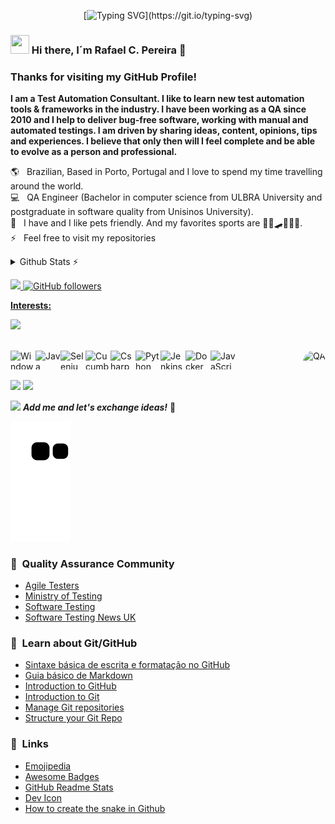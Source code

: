
<div align="center" >
 
[![Typing SVG](https://readme-typing-svg.herokuapp.com?font=Silkscreen&pause=1000&color=310DF7&background=FFEF2C00&width=435&lines=Hello+world%2C+I+am+a+QA+Engineer.)](https://git.io/typing-svg)
 
 </div>


### <img src="https://media.giphy.com/media/hvRJCLFzcasrR4ia7z/giphy.gif" width="30px" height="30px"> Hi there, I´m Rafael C. Pereira 👨
### Thanks for visiting my GitHub Profile!

**I am a Test Automation Consultant. I like to learn new test automation tools & frameworks in the industry. I have been working as a QA since 2010 and I help to deliver bug-free software, working with manual and automated testings. I am driven by sharing ideas, content, opinions, tips and experiences. I believe that only then will I feel complete and be able to evolve as a person and professional.**

🌎 &nbsp; Brazilian, Based in Porto, Portugal and I love to spend my time travelling around the world. <br>
💻 &nbsp; QA Engineer (Bachelor in computer science from ULBRA University and postgraduate in software quality from Unisinos University). <br>
🐶 &nbsp; I have and I like pets friendly. And my favorites sports are 🏊‍♂️🛹🏄‍♂️🥋. <br>
⚡ &nbsp; Feel free to visit my repositories

<details>
  <summary>Github Stats ⚡</summary>
 <div align="left">
  <a href="https://github.com/rcardosopereira">
  <img height="180em" src="https://github-readme-stats.vercel.app/api?username=rcardosopereira&theme=blueberry&include_all_commits=true&count_private=true"/>
  <img height="180em" src="https://github-readme-stats.vercel.app/api/top-langs/?username=rcardosopereira&theme=blueberry&layout=compact&langs_count=7"/>
</div>
</details>

![](https://komarev.com/ghpvc/?username=rcardosopereira&color=green) ![GitHub followers](https://img.shields.io/github/followers/rcardosopereira?style=social) 
 
 **Interests:**
<p align="left">
  <a href="https://skillicons.dev">
    <img src="https://skillicons.dev/icons?i=idea,java,cs,py,js,selenium,gherkin,maven,docker,jenkins,github,raspberrypi,stackoverflow" />
  </a>
</p>


</div>
<div style="display: inline_block"><br>
<img align="right" alt="QA" height="150" style="border-radius:50px;" src="https://static.javatpoint.com/tutorial/quality-assurance/images/quality-assurance1.jpg">
  <img align="left" alt="Windows" height="30" width="40" src="https://cdn.jsdelivr.net/gh/devicons/devicon/icons/windows8/windows8-original.svg">
  <img align="left" alt="Java" height="30" width="40" src="https://cdn.jsdelivr.net/gh/devicons/devicon/icons/java/java-original-wordmark.svg">
  <img align="left" alt="Selenium" height="30" width="40" src="https://cdn.jsdelivr.net/gh/devicons/devicon/icons/selenium/selenium-original.svg">
  <img align="left" alt="Cucumber" height="30" width="40" src="https://cdn.jsdelivr.net/gh/devicons/devicon/icons/cucumber/cucumber-plain.svg">
  <img align="left" alt="Csharp" height="30" width="40" src="https://cdn.jsdelivr.net/gh/devicons/devicon/icons/csharp/csharp-original.svg">
  <img align="left" alt="Python" height="30" width="40" src="https://cdn.jsdelivr.net/gh/devicons/devicon/icons/python/python-original-wordmark.svg">
  <img align="left" alt="Jenkins" height="30" width="40" src="https://cdn.jsdelivr.net/gh/devicons/devicon/icons/jenkins/jenkins-original.svg">
  <img align="left" alt="Docker" height="30" width="40" src="https://cdn.jsdelivr.net/gh/devicons/devicon/icons/docker/docker-original-wordmark.svg">
  <img align="left" alt="JavaScript" height="30" width="40" src="https://cdn.jsdelivr.net/gh/devicons/devicon/icons/javascript/javascript-original.svg">
</div>
  
  ##
  <br />

 
<div> 
  <a href = "mailto:rcardosopereira@gmail.com"><img src="https://img.shields.io/badge/-Gmail-%23333?style=for-the-badge&logo=gmail&logoColor=white" target="_blank"></a>
  <a href="https://www.linkedin.com/in/rcardosopereira" target="_blank"><img src="https://img.shields.io/badge/-LinkedIn-%230077B5?style=for-the-badge&logo=linkedin&logoColor=white" target="_blank"></a> 
  
  <img src="https://media.giphy.com/media/LnQjpWaON8nhr21vNW/giphy.gif" width="60"> <em><b>Add me and let's exchange ideas!</b></em> 💙
 
  ![Snake animation](https://github.com/rcardosopereira/rcardosopereira/blob/output/github-contribution-grid-snake.svg)
 
</div>

### 📕 &nbsp;Quality Assurance Community
- [Agile Testers](https://agiletesters.github.io/)
- [Ministry of Testing](https://www.ministryoftesting.com/)
- [Software Testing](https://softwaretesting.news/)
- [Software Testing News UK](https://www.softwaretestingnews.co.uk/)




### 📕 &nbsp;Learn about Git/GitHub

- [Sintaxe básica de escrita e formatação no GitHub](https://docs.github.com/pt/get-started/writing-on-github/getting-started-with-writing-and-formatting-on-github/basic-writing-and-formatting-syntax)
- [Guia básico de Markdown](https://docs.pipz.com/central-de-ajuda/learning-center/guia-basico-de-markdown#open)
- [Introduction to GitHub](https://docs.microsoft.com/en-us/learn/modules/introduction-to-github/)
- [Introduction to Git](https://docs.microsoft.com/en-us/learn/modules/intro-to-git/)
- [Manage Git repositories](https://docs.microsoft.com/en-us/learn/modules/manage-git-repositories/)
- [Structure your Git Repo](https://docs.microsoft.com/en-us/learn/modules/structure-your-git-repo/)

### 📕 &nbsp;Links

- [Emojipedia](https://emojipedia.org/)
- [Awesome Badges](https://dev.to/envoy_/150-badges-for-github-pnk)
- [GitHub Readme Stats](https://github.com/anuraghazra/github-readme-stats)
- [Dev Icon](https://devicon.dev/)
- [How to create the snake in Github](https://www.instagram.com/p/CPjUBhXDNEE/)




<!--
**rcardosopereira/rcardosopereira** is a ✨ _special_ ✨ repository because its `README.md` (this file) appears on your GitHub profile.

Here are some ideas to get you started:

- 🔭 I’m currently working on ...
- 🌱 I’m currently learning ...
- 👯 I’m looking to collaborate on ...
- 🤔 I’m looking for help with ...
- 💬 Ask me about ...
- 📫 How to reach me: ...
- 😄 Pronouns: ...
- ⚡ Fun fact: ...

 ![Github stats](https://github-readme-stats.vercel.app/api?username=rcardosopereira&show_icons=true&include_all_commits=true&count_private=true)
 ![Github stats](https://github-readme-stats.vercel.app/api/top-langs/?username=rcardosopereira&layout=compact&langs_count=7)
-->
